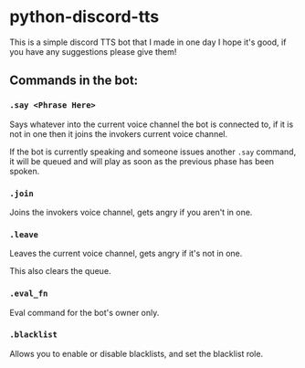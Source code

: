 # python-discord-tts

This is a simple discord TTS bot that I made in one day
I hope it's good, if you have any suggestions please give them!

## Commands in the bot:

### `.say <Phrase Here>`
Says whatever into the current voice channel the bot is connected to, if it is not in one then it joins the invokers current voice channel.

If the bot is currently speaking and someone issues another `.say` command, it will be queued and will play as soon as the previous phase has been spoken.

### `.join`
Joins the invokers voice channel, gets angry if you aren't in one.

### `.leave`
Leaves the current voice channel, gets angry if it's not in one.

This also clears the queue.

### `.eval_fn`
Eval command for the bot's owner only.

### `.blacklist`
Allows you to enable or disable blacklists, and set the blacklist role.
